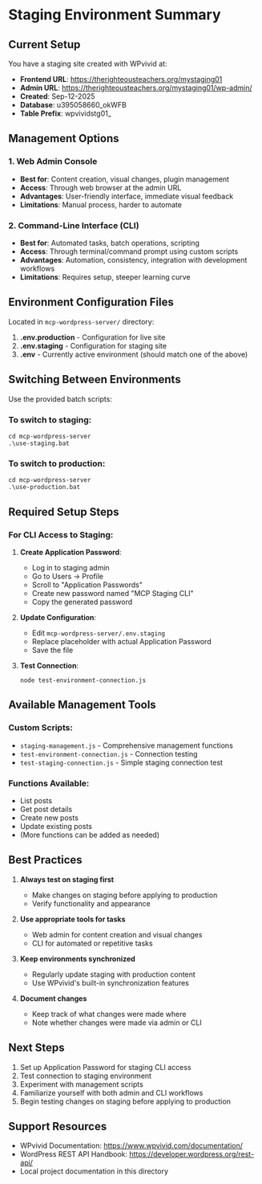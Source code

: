 # Staging Environment Summary

## Current Setup

You have a staging site created with WPvivid at:
- **Frontend URL**: https://therighteousteachers.org/mystaging01
- **Admin URL**: https://therighteousteachers.org/mystaging01/wp-admin/
- **Created**: Sep-12-2025
- **Database**: u395058660_okWFB
- **Table Prefix**: wpvividstg01_

## Management Options

### 1. Web Admin Console
- **Best for**: Content creation, visual changes, plugin management
- **Access**: Through web browser at the admin URL
- **Advantages**: User-friendly interface, immediate visual feedback
- **Limitations**: Manual process, harder to automate

### 2. Command-Line Interface (CLI)
- **Best for**: Automated tasks, batch operations, scripting
- **Access**: Through terminal/command prompt using custom scripts
- **Advantages**: Automation, consistency, integration with development workflows
- **Limitations**: Requires setup, steeper learning curve

## Environment Configuration Files

Located in `mcp-wordpress-server/` directory:

1. **.env.production** - Configuration for live site
2. **.env.staging** - Configuration for staging site
3. **.env** - Currently active environment (should match one of the above)

## Switching Between Environments

Use the provided batch scripts:

### To switch to staging:
```
cd mcp-wordpress-server
.\use-staging.bat
```

### To switch to production:
```
cd mcp-wordpress-server
.\use-production.bat
```

## Required Setup Steps

### For CLI Access to Staging:

1. **Create Application Password**:
   - Log in to staging admin
   - Go to Users → Profile
   - Scroll to "Application Passwords"
   - Create new password named "MCP Staging CLI"
   - Copy the generated password

2. **Update Configuration**:
   - Edit `mcp-wordpress-server/.env.staging`
   - Replace placeholder with actual Application Password
   - Save the file

3. **Test Connection**:
   ```
   node test-environment-connection.js
   ```

## Available Management Tools

### Custom Scripts:
- `staging-management.js` - Comprehensive management functions
- `test-environment-connection.js` - Connection testing
- `test-staging-connection.js` - Simple staging connection test

### Functions Available:
- List posts
- Get post details
- Create new posts
- Update existing posts
- (More functions can be added as needed)

## Best Practices

1. **Always test on staging first**
   - Make changes on staging before applying to production
   - Verify functionality and appearance

2. **Use appropriate tools for tasks**
   - Web admin for content creation and visual changes
   - CLI for automated or repetitive tasks

3. **Keep environments synchronized**
   - Regularly update staging with production content
   - Use WPvivid's built-in synchronization features

4. **Document changes**
   - Keep track of what changes were made where
   - Note whether changes were made via admin or CLI

## Next Steps

1. Set up Application Password for staging CLI access
2. Test connection to staging environment
3. Experiment with management scripts
4. Familiarize yourself with both admin and CLI workflows
5. Begin testing changes on staging before applying to production

## Support Resources

- WPvivid Documentation: https://www.wpvivid.com/documentation/
- WordPress REST API Handbook: https://developer.wordpress.org/rest-api/
- Local project documentation in this directory